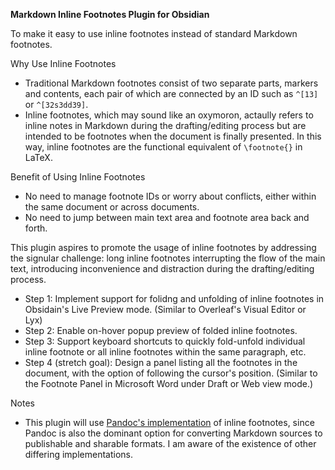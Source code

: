 **Markdown Inline Footnotes Plugin for Obsidian**

To make it easy to use inline footnotes instead of standard Markdown footnotes.

Why Use Inline Footnotes
- Traditional Markdown footnotes consist of two separate parts, markers and contents, each pair of which are connected by an ID such as `^[13]` or `^[32s3dd39]`.
- Inline footnotes, which may sound like an oxymoron, actaully refers to inline notes in Markdown during the drafting/editing process but are intended to be footnotes when the document is finally presented. In this way, inline footnotes are the functional equivalent of `\footnote{}` in LaTeX.


Benefit of Using Inline Footnotes
- No need to manage footnote IDs or worry about conflicts, either within the same document or across documents.
- No need to jump between main text area and footnote area back and forth.


This plugin aspires to promote the usage of inline footnotes by addressing the signular challenge: long inline footnotes interrupting the flow of the main text, introducing inconvenience and distraction during the drafting/editing process.
- Step 1: Implement support for folidng and unfolding of inline footnotes in Obsidain's Live Preview mode. (Similar to Overleaf's Visual Editor or Lyx)
- Step 2: Enable on-hover popup preview of folded inline footnotes.
- Step 3: Support keyboard shortcuts to quickly fold-unfold individual inline footnote or all inline footnotes within the same paragraph, etc.
- Step 4 (stretch goal): Design a panel listing all the footnotes in the document, with the option of following the cursor's position. (Similar to the Footnote Panel in Microsoft Word under Draft or Web view mode.)


Notes
- This plugin will use [Pandoc's implementation](https://pandoc.org/MANUAL.html#extension-inline_notes) of inline footnotes, since Pandoc is also the dominant option for converting Markdown sources to publishable and sharable formats. I am aware of the existence of other differing implementations.
